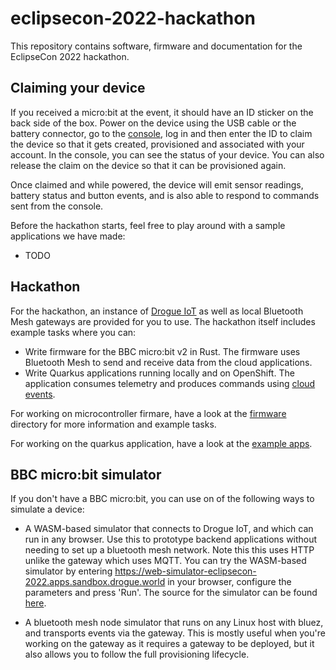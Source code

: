 # eclipsecon-2022-hackathon

This repository contains software, firmware and documentation for the EclipseCon 2022 hackathon.

## Claiming your device

If you received a micro:bit at the event, it should have an ID sticker on the back side of the box. Power on the device using the USB cable or the battery connector, go to the [console](), log in and then enter the ID to claim the device so that it gets created, provisioned and associated with your account. In the console, you can see the status of your device. You can also release the claim on the device so that it can be provisioned again.

Once claimed and while powered, the device will emit sensor readings, battery status and button events, and is also able to respond to commands sent from the console.

Before the hackathon starts, feel free to play around with a sample applications we have made:

* TODO

## Hackathon

For the hackathon, an instance of [Drogue IoT](https://www.drogue.io) as well as local Bluetooth Mesh gateways are provided for you to use. The hackathon itself includes example tasks where you can:

* Write firmware for the BBC micro:bit v2 in Rust. The firmware uses Bluetooth Mesh to send and receive data from the cloud applications.
* Write Quarkus applications running locally and on OpenShift. The application consumes telemetry and produces commands using [cloud events](https://cloudevents.io/).

For working on microcontroller firmare, have a look at the [firmware](firmware/) directory for more information and example tasks.

For working on the quarkus application, have a look at the [example apps](example-apps/).

## BBC micro:bit simulator

If you don't have a BBC micro:bit, you can use on of the following ways to simulate a device:

* A WASM-based simulator that connects to Drogue IoT, and which can run in any browser. Use this to prototype backend applications without needing to set up a bluetooth mesh network. Note this this uses HTTP unlike the gateway which uses MQTT. You can try the WASM-based simulator by entering https://web-simulator-eclipsecon-2022.apps.sandbox.drogue.world in your browser, configure the parameters and press 'Run'. The source for the simulator can be found [here](web-simulator/).

* A bluetooth mesh node simulator that runs on any Linux host with bluez, and transports events via the gateway. This is mostly useful when you're working on the gateway as it requires a gateway to be deployed, but it also allows you to follow the full provisioning lifecycle.

